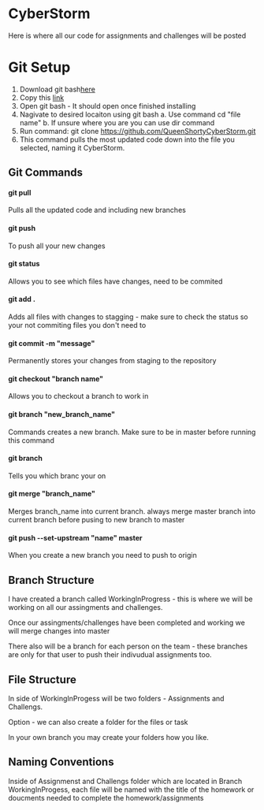 # CyberStorm
Here is where all our code for assignments and challenges will be posted

# Git Setup

1. Download git bash[here](https://git-scm.com/download/win)
2. Copy this [link](https://github.com/QueenShorty/CyberStorm.git)
3. Open git bash - It should open once finished installing 
4. Nagivate to desired locaiton using git bash
    a. Use command cd "file name"
    b. If unsure where you are you can use dir command
5. Run command: git clone https://github.com/QueenShortyCyberStorm.git
6. This command pulls the most updated code down into the file you selected, naming it CyberStorm. 

## Git Commands

#### git pull
Pulls all the updated code and including new branches 
#### git push
To push all your new changes
#### git status
Allows you to see which files have changes, need to be commited
#### git add .
Adds all files with changes to stagging - make sure to check the status so your not commiting files you don't need to
#### git commit -m "message"
Permanently stores your changes from staging to the repository
#### git checkout "branch name"
Allows you to checkout a branch to work in
#### git branch "new_branch_name"
Commands creates a new branch. Make sure to be in master before running this command
#### git branch 
Tells you which branc your on
#### git merge "branch_name"
Merges branch_name into current branch. always merge master branch into current branch before pusing to new branch to master
#### git push --set-upstream "name" master
When you create a new branch you need to push to origin

## Branch Structure
I have created a branch called WorkingInProgress - this is where we will be working on all our assingments and challenges. 

Once our assingments/challenges have been completed and working we will merge changes into master

There also will be a branch for each person on the team - these branches are only for that user to push their indivudual assignments too.

## File Structure
In side of WorkingInProgess will be two folders - Assignments and Challengs. 

Option - we can also create a folder for the files or task 

In your own branch you may create your folders how you like.

## Naming Conventions
Inside of Assignmenst and Challengs folder which are located in Branch WorkingInProgess, each file will be named with the title of the homework or doucments needed to complete the homework/assignments
